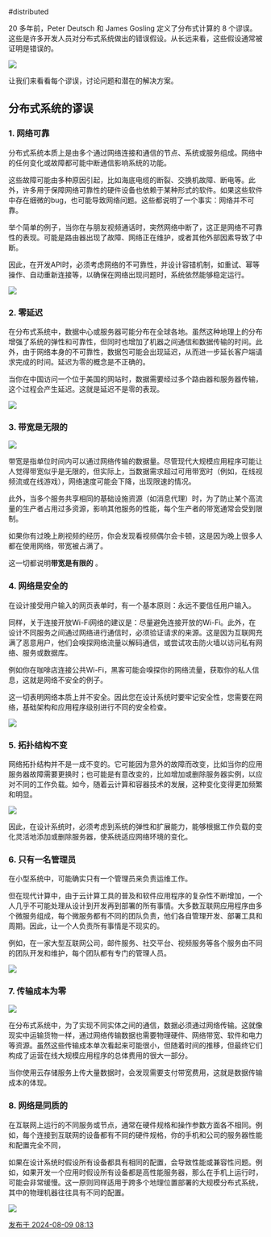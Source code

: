 #distributed

20 多年前，Peter Deutsch 和 James Gosling 定义了分布式计算的 8 个谬误。这些是许多开发人员对分布式系统做出的错误假设。从长远来看，这些假设通常被证明是错误的。

![](https://pic3.zhimg.com/v2-fb25b92f31e4317bc84860bdc2145896_b.jpg)

让我们来看看每个谬误，讨论问题和潜在的解决方案。

## 分布式系统的谬误

### 1. 网络可靠

分布式系统本质上是由多个通过网络连接和通信的节点、系统或服务组成。网络中的任何变化或故障都可能中断通信影响系统的功能。

这些故障可能由多种原因引起，比如海底电缆的断裂、交换机故障、断电等。此外，许多用于保障网络可靠性的硬件设备也依赖于某种形式的软件。如果这些软件中存在细微的bug，也可能导致网络问题。这些都说明了一个事实：网络并不可靠。

举个简单的例子，当你在与朋友视频通话时，突然网络中断了，这正是网络不可靠性的表现。可能是路由器出现了故障、网络正在维护，或者其他外部因素导致了中断。

因此，在开发API时，必须考虑网络的不可靠性，并设计容错机制，如重试、幂等操作、自动重新连接等，以确保在网络出现问题时，系统依然能够稳定运行。

![](https://pica.zhimg.com/v2-906f7a2f4974266d75797102d98dbce2_b.jpg)

### 2. 零延迟

在分布式系统中，数据中心或服务器可能分布在全球各地。虽然这种地理上的分布增强了系统的弹性和可靠性，但同时也增加了机器之间通信和数据传输的时间。此外，由于网络本身的不可靠性，数据包可能会出现延迟，从而进一步延长客户端请求完成的时间。延迟为零的概念是不正确的。

当你在中国访问一个位于美国的网站时，数据需要经过多个路由器和服务器传输，这个过程会产生延迟。这就是延迟不是零的表现。

![](https://pic3.zhimg.com/v2-f86374253f639b98bd13dc7ddbba9d24_b.jpg)

  

### 3. 带宽是无限的

![](https://pic4.zhimg.com/v2-4213fda24569aff3df9095720e6c860d_b.jpg)

带宽是指单位时间内可以通过网络传输的数据量。尽管现代大规模应用程序可能让人觉得带宽似乎是无限的，但实际上，当数据需求超过可用带宽时（例如，在线视频流或在线游戏），网络速度可能会下降，出现限速的情况。

此外，当多个服务共享相同的基础设施资源（如消息代理）时，为了防止某个高流量的生产者占用过多资源，影响其他服务的性能，每个生产者的带宽通常会受到限制。

如果你有过晚上刷视频的经历，你会发现看视频偶尔会卡顿，这是因为晚上很多人都在使用网络，带宽被占满了。

这一切都说明**带宽是有限的** 。

### 4. 网络是安全的

在设计接受用户输入的网页表单时，有一个基本原则：永远不要信任用户输入。

同样，关于连接开放Wi-Fi网络的建议是：尽量避免连接开放的Wi-Fi。此外，在设计不同服务之间通过网络进行通信时，必须验证请求的来源。这是因为互联网充满了恶意用户，他们会嗅探网络流量以解码通信，或尝试攻击防火墙以访问私有网络、服务或数据库。

例如你在咖啡店连接公共Wi-Fi，黑客可能会嗅探你的网络流量，获取你的私人信息，这就是网络不安全的例子。

这一切表明网络本质上并不安全。因此您在设计系统时要牢记安全性，您需要在网络，基础架构和应用程序级别进行不同的安全检查。

![](https://picx.zhimg.com/v2-6ac79ddc9ff249cc218c1be6558169f7_b.jpg)

  

### 5. 拓扑结构不变

网络拓扑结构并不是一成不变的。它可能因为意外的故障而改变，比如当你的应用服务器故障需要更换时；也可能是有意改变的，比如增加或删除服务器实例，以应对不同的工作负载。如今，随着云计算和容器技术的发展，这种变化变得更加频繁和明显。

![](https://pic3.zhimg.com/v2-e20cd8840b9ec464a91131e0f2fb4044_b.jpg)

  

因此，在设计系统时，必须考虑到系统的弹性和扩展能力，能够根据工作负载的变化灵活地添加或删除服务器，使系统适应网络环境的变化。

### 6. 只有一名管理员

在小型系统中，可能确实只有一个管理员来负责运维工作。

但在现代计算中，由于云计算工具的普及和软件应用程序的复杂性不断增加，一个人几乎不可能处理从设计到开发再到部署的所有事情。大多数互联网应用程序由多个微服务组成，每个微服务都有不同的团队负责，他们各自管理开发、部署工具和周期。因此，让一个人负责所有事情是不现实的。

例如，在一家大型互联网公司，邮件服务、社交平台、视频服务等各个服务由不同的团队开发和维护，每个团队都有专门的管理人员。

![](https://pic1.zhimg.com/v2-ad3bd27dfa91312c911504b9a1f78ed0_b.jpg)

  

### 7. 传输成本为零

![](https://pic4.zhimg.com/v2-1b48055c0dcb98caa777135ad03511bf_b.jpg)

在分布式系统中，为了实现不同实体之间的通信，数据必须通过网络传输。这就像现实中运输货物一样，通过网络传输数据也需要物理硬件、网络带宽、软件和电力等资源。虽然这些传输成本单次看起来可能很小，但随着时间的推移，但最终它们构成了运营在线大规模应用程序的总体费用的很大一部分。

当你使用云存储服务上传大量数据时，会发现需要支付带宽费用，这就是数据传输成本的体现。

### 8. 网络是同质的

在互联网上运行的不同服务或节点，通常在硬件规格和操作参数方面各不相同。例如，每个连接到互联网的设备都有不同的硬件规格，你的手机和公司的服务器性能和配置完全不同，

如果在设计系统时假设所有设备都具有相同的配置，会导致性能或兼容性问题。例如，如果开发一个应用时假设所有设备都是高性能服务器，那么在手机上运行时，可能会非常缓慢。这一原则同样适用于跨多个地理位置部署的大规模分布式系统，其中的物理机器往往具有不同的配置。

![](https://pic4.zhimg.com/v2-b15322b01a4cb9e31606d7862f3a95ab_b.jpg)

[发布于 2024-08-09 08:13](//zhuanlan.zhihu.com/p/713553493)